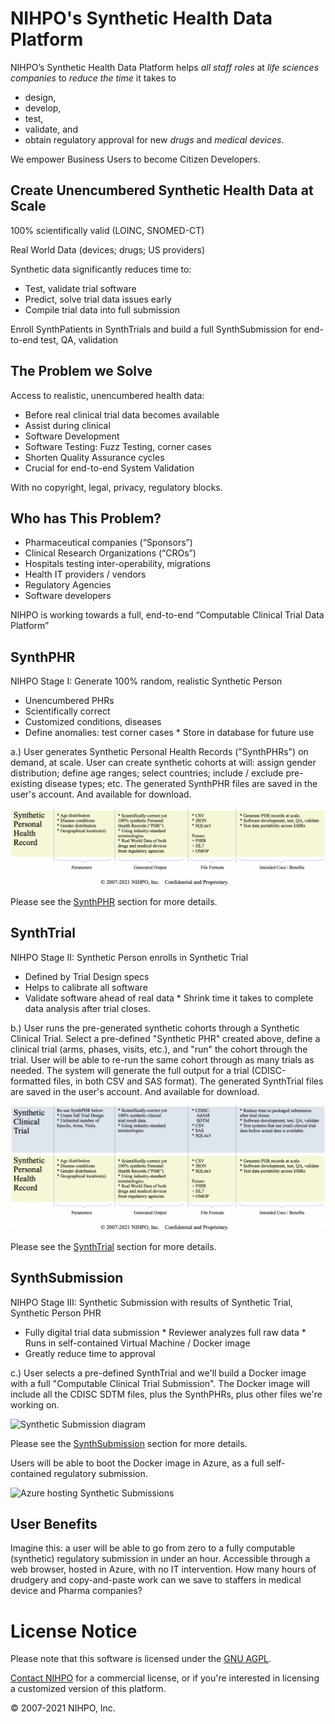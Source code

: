 # NIHPO's Synthetic Health Data Platform
NIHPO’s Synthetic Health Data Platform helps *all staff roles* at *life sciences companies* to *reduce the time* it takes to 
* design, 
* develop, 
* test, 
* validate, and
* obtain regulatory approval for
new *drugs* and *medical devices*.

We empower Business Users to become Citizen Developers.


## Create Unencumbered Synthetic Health Data at Scale
100% scientifically valid (LOINC, SNOMED-CT)

Real World Data (devices; drugs; US providers)

Synthetic data significantly reduces time to:
* Test, validate trial software
* Predict, solve trial data issues early
* Compile trial data into full submission

Enroll SynthPatients in SynthTrials and build a full SynthSubmission for end-to-end test, QA, validation



## The Problem we Solve
Access to realistic, unencumbered health data:
* Before real clinical trial data becomes available
* Assist during clinical
* Software Development
* Software Testing: Fuzz Testing, corner cases
* Shorten Quality Assurance cycles
* Crucial for end-to-end System Validation

With no copyright, legal, privacy, regulatory blocks.

## Who has This Problem?
* Pharmaceutical companies (“Sponsors”)
* Clinical Research Organizations (“CROs”)
* Hospitals testing inter-operability, migrations 
* Health IT providers / vendors
* Regulatory Agencies
* Software developers

NIHPO is working towards a full, end-to-end “Computable Clinical Trial Data Platform”



## SynthPHR

NIHPO Stage I: Generate 100% random, realistic Synthetic Person
* Unencumbered PHRs
* Scientifically correct
* Customized conditions, diseases
* Define anomalies: test corner cases * Store in database for future use

a.) User generates Synthetic Personal Health Records ("SynthPHRs") on demand, at scale.
User can create synthetic cohorts at will: assign gender distribution; define age ranges; select countries; include / exclude pre-existing disease types; etc.
The generated SynthPHR files are saved in the user's account. And available for download.

![Synthethic PHR diagram](SynthHealthData_01.png)

Please see the [SynthPHR](/synthphr) section for more details.



## SynthTrial

NIHPO Stage II: Synthetic Person enrolls in Synthetic Trial
* Defined by Trial Design specs
* Helps to calibrate all software
* Validate software ahead of real data * Shrink time it takes to complete data analysis after trial closes.

b.) User runs the pre-generated synthetic cohorts through a Synthetic Clinical Trial.
Select a pre-defined "Synthetic PHR" created above, define a clinical trial (arms, phases, visits, etc.), and "run" the cohort through the trial.
User will be able to re-run the same cohort through as many trials as needed.
The system will generate the full output for a trial (CDISC-formatted files, in both CSV and SAS format).
The generated SynthTrial files are saved in the user's account. And available for download.

![Synthetic Trial diagram](SynthHealthData_02.png)


Please see the [SynthTrial](/synthtrial) section for more details.


## SynthSubmission

NIHPO Stage III:
Synthetic Submission with results of Synthetic Trial, Synthetic Person PHR
* Fully digital trial data submission * Reviewer analyzes full raw data * Runs in self-contained Virtual Machine / Docker image
* Greatly reduce time to approval

c.) User selects a pre-defined SynthTrial and we'll build a Docker image with a full "Computable Clinical Trial Submission".
The Docker image will include all the CDISC SDTM files, plus the SynthPHRs, plus other files we're working on.

![Synthetic Submission diagram](SynthHealthData_03.png)

Please see the [SynthSubmission](/synthsubmission) section for more details.

Users will be able to boot the Docker image in Azure, as a full self-contained regulatory submission.

![Azure hosting Synthetic Submissions](SynthHealthData_04.png)


## User Benefits

Imagine this: a user will be able to go from zero to a fully computable (synthetic) regulatory submission in under an hour.
Accessible through a web browser, hosted in Azure, with no IT intervention.
How many hours of drudgery and copy-and-paste work can we save to staffers in medical device and Pharma companies? 


# License Notice
Please note that this software is licensed under the [GNU AGPL](https://www.gnu.org/licenses/why-affero-gpl.html).

[Contact NIHPO](mailto:Jose.Lacal@NIHPO.com?subject=GitHub%20inquiry.) for a commercial license, or if you're interested in licensing a customized version of this platform.

:copyright: 2007-2021 NIHPO, Inc.
